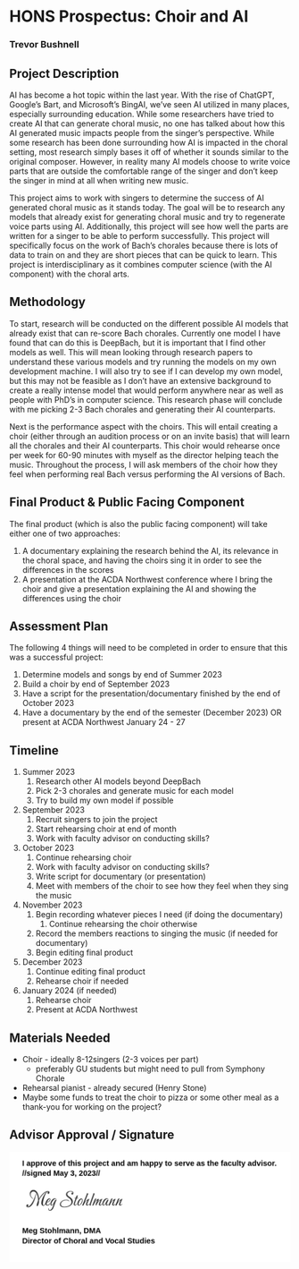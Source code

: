 # HONS Prospectus: Choir and AI
### Trevor Bushnell

## Project Description

AI has become a hot topic within the last year. With the rise of ChatGPT, Google’s Bart, and Microsoft’s BingAI, we’ve seen AI utilized in many places, especially surrounding education. While some researchers have tried to create AI that can generate choral music, no one has talked about how this AI generated music impacts people from the singer’s perspective. While some research has been done surrounding how AI is impacted in the choral setting, most research simply bases it off of whether it sounds similar to the original composer. However, in reality many AI models choose to write voice parts that are outside the comfortable range of the singer and don’t keep the singer in mind at all when writing new music.

This project aims to work with singers to determine the success of AI generated choral music as it stands today. The goal will be to research any models that already exist for generating choral music and try to regenerate voice parts using AI. Additionally, this project will see how well the parts are written for a singer to be able to perform successfully. This project will specifically focus on the work of Bach’s chorales because there is lots of data to train on and they are short pieces that can be quick to learn. This project is interdisciplinary as it combines computer science (with the AI component) with the choral arts. 


## Methodology

To start, research will be conducted on the different possible AI models that already exist that can re-score Bach chorales. Currently one model I have found that can do this is DeepBach, but it is important that I find other models as well. This will mean looking through research papers to understand these various models and try running the models on my own development machine. I will also try to see if I can develop my own model, but this may not be feasible as I don’t have an extensive background to create a really intense model that would perform anywhere near as well as people with PhD’s in computer science. This research phase will conclude with me picking 2-3 Bach chorales and generating their AI counterparts.

Next is the performance aspect with the choirs. This will entail creating a choir (either through an audition process or on an invite basis) that will learn all the chorales and their AI counterparts. This choir would rehearse once per week for 60-90 minutes with myself as the director helping teach the music. Throughout the process, I will ask members of the choir how they feel when performing real Bach versus performing the AI versions of Bach. 


## Final Product & Public Facing Component

The final product (which is also the public facing component) will take either one of two approaches:

1. A documentary explaining the research behind the AI, its relevance in the choral space, and having the choirs sing it in order to see the differences in the scores
2. A presentation at the ACDA Northwest conference where I bring the choir and give a presentation explaining the AI and showing the differences using the choir


## Assessment Plan

The following 4 things will need to be completed in order to ensure that this was a successful project:

1. Determine models and songs by end of Summer 2023
2. Build a choir by end of September 2023
3. Have a script for the presentation/documentary finished by the end of October 2023
4. Have a documentary by the end of the semester (December 2023) OR present at ACDA Northwest January 24 - 27


## Timeline

1. Summer 2023
   1. Research other AI models beyond DeepBach
   2. Pick 2-3 chorales and generate music for each model
   3. Try to build my own model if possible
2. September 2023
   1. Recruit singers to join the project
   2. Start rehearsing choir at end of month
   3. Work with faculty advisor on conducting skills?
3. October 2023
   1. Continue rehearsing choir
   2. Work with faculty advisor on conducting skills?
   3. Write script for documentary (or presentation)
   4. Meet with members of the choir to see how they feel when they sing the music
4. November 2023
   1. Begin recording whatever pieces I need (if doing the documentary)
      1. Continue rehearsing the choir otherwise
   2. Record the members reactions to singing the music (if needed for documentary)
   3. Begin editing final product
5. December 2023
   1. Continue editing final product
   2. Rehearse choir if needed
6. January 2024 (if needed)
   1. Rehearse choir
   2. Present at ACDA Northwest


## Materials Needed

* Choir - ideally 8-12singers (2-3 voices per part)
  * preferably GU students but might need to pull from Symphony Chorale
* Rehearsal pianist - already secured (Henry Stone)
* Maybe some funds to treat the choir to pizza or some other meal as a thank-you for working on the project?


## Advisor Approval / Signature

![Advisor Signature](sig.png)
